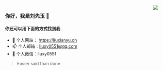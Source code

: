 <img src="https://github-readme-stats.vercel.app/api?username=liuxy0551&show_icons=true&count_private=true&cache_seconds=1800" align="right" />

### 你好，我是刘先玉 👋

#### 你还可以用下面的方式找到我

- 🔭 个人网站： <a href="https://liuxianyu.cn" target="_black">https://liuxianyu.cn</a>
- 📫 个人邮箱：liuxy0551@qq.com
- 💬 个人微信：liuxy0551

> Easier said than done.

